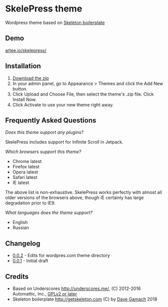 # SkelePress theme

Wordpress theme based on [Skeleton boilerplate](http://getskeleton.com)

## Demo

[artee.io/skelepress/](http://artee.io/pr/skelepress/)

## Installation

1. [Download the zip](https://github.com/artee2025/SkelePress/archive/0.0.2.zip)
2. In your admin panel, go to Appearance > Themes and click the Add New button.
3. Click Upload and Choose File, then select the theme's .zip file. Click Install Now.
4. Click Activate to use your new theme right away.

## Frequently Asked Questions

*Does this theme support any plugins?*

SkelePress includes support for Infinite Scroll in Jetpack.

*Which browsers support this theme?*

* Chrome latest
* Firefox latest
* Opera latest
* Safari latest
* IE latest

The above list is non-exhaustive. SkelePress works perfectly with almost all older versions of the browsers above, though IE certainly has large degradation prior to IE9.

*What languages does the theme support?*

* English
* Russian

## Changelog

* [0.0.2](https://github.com/artee2025/SkelePress/archive/0.0.2.zip) - Edits for wordpres.com theme directory
* [0.0.1](https://github.com/artee2025/SkelePress/archive/0.0.1.zip) - Initial draft

## Credits

* Based on Underscores http://underscores.me/, (C) 2012-2016 Automattic, Inc., [GPLv2 or later](https://www.gnu.org/licenses/gpl-2.0.html)
* Skeleton boilerplate http://getskeleton.com (C) by [Dave Gamach](https://twitter.com/dhg) 2018
